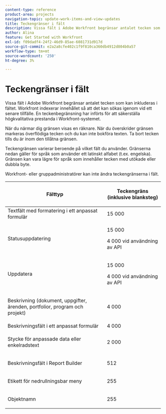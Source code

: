 ```yaml
---
content-type: reference
product-area: projects
navigation-topic: update-work-items-and-view-updates
title: Teckengränser i fält
description: Vissa fält i Adobe Workfront begränsar antalet tecken som kan inkluderas i fältet. Workfront indexerar innehållet så att det kan sökas igenom vid ett senare tillfälle. En teckenbegränsning har införts för att säkerställa högkvalitativa prestanda i Workfront-systemet.
author: Alina
feature: Get Started with Workfront
exl-id: f09dadf4-24f2-46d9-85ae-6081731d917d
source-git-commit: e2a2a8cfe402c1f9f810ca360db4912d804b0a57
workflow-type: tm+mt
source-wordcount: '250'
ht-degree: 3%

---
```


# Teckengränser i fält

Vissa fält i Adobe Workfront begränsar antalet tecken som kan inkluderas i fältet. Workfront indexerar innehållet så att det kan sökas igenom vid ett senare tillfälle. En teckenbegränsning har införts för att säkerställa högkvalitativa prestanda i Workfront-systemet.

När du närmar dig gränsen visas en räknare. När du överskrider gränsen markeras överflödiga tecken och du kan inte bokföra texten. Ta bort tecken tills du är inom den tillåtna gränsen.

Teckengränsen varierar beroende på vilket fält du använder. Gränserna nedan gäller för språk som använder ett latinskt alfabet (t.ex. engelska). Gränsen kan vara lägre för språk som innehåller tecken med utökade eller dubbla byte.

Workfront- eller gruppadministratörer kan inte ändra teckengränserna i fält.

<table style="table-layout:auto"> 
 <col> 
 <col> 
 <thead> 
  <tr> 
   <th> <p><strong>Fälttyp</strong> </p> </th> 
   <th> <p><strong>Teckengräns (</strong><strong>inklusive blanksteg)</strong> </p> </th> 
  </tr> 
 </thead> 
 <tbody> 
  <tr> 
   <td>Textfält med formatering i ett anpassat formulär</td> 
   <td>15 000</td> 
  </tr> 
  <tr> 
   <td> <p>Statusuppdatering</p> </td> 
   <td> <p>15 000</p>
   <p> 4 000 vid användning av API</p> </td> 
  </tr> 
  <tr> 
   <td> <p>Uppdatera</p> </td> 
   <td> <p>15 000</p> 
   <p> 4 000 vid användning av API</p></td> 
  </tr> 
  <tr> 
   <td> <p>Beskrivning (dokument, uppgifter, ärenden, portfolior, program och projekt)</p> </td> 
   <td> <p>4 000</p> </td> 
  </tr> 
  <tr> 
   <td>Beskrivningsfält i ett anpassat formulär</td> 
   <td>4 000</td> 
  </tr> 
  <tr> 
   <td> <p>Stycke för anpassade data eller enkelradstext </p> </td> 
   <td> <p>2 000</p> </td> 
  </tr> 
  <tr> 
   <td> <p>Beskrivningsfält i Report Builder</p> </td> 
   <td> <p>512</p> </td> 
  </tr> 
  <tr> 
   <td> <p>Etikett för nedrullningsbar meny</p> </td> 
   <td> <p>255</p> </td> 
  </tr> 
  <tr> 
   <td> <p>Objektnamn</p> </td> 
   <td> <p>255</p> </td> 
  </tr> 
 </tbody> 
</table>
